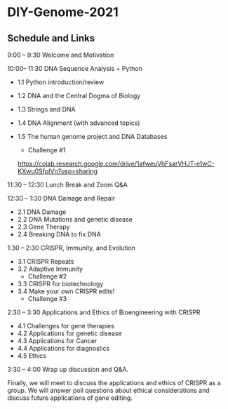 # DIY-Genome-2021

## Schedule and Links

9:00 – 9:30 Welcome and Motivation 
<insert zoom link>
  
10:00– 11:30 DNA Sequence Analysis + Python
  
* 1.1 Python introduction/review
* 1.2 DNA and the Central Dogma of Biology
* 1.3 Strings and DNA
* 1.4 DNA Alignment (with advanced topics)
* 1.5 The human genome project and DNA Databases
  * Challenge #1
  
  https://colab.research.google.com/drive/1afweuVhFsarVHJT-e1wC-KXwu0SfplVn?usp=sharing
  
11:30 – 12:30 Lunch Break and Zoom Q&A
<insert zoom link>
  
12:30 – 1:30 DNA Damage and Repair
* 2.1 DNA Damage
* 2.2 DNA Mutations and genetic disease
* 2.3 Gene Therapy
* 2.4 Breaking DNA to fix DNA
  
1:30 – 2:30 CRISPR, Immunity, and Evolution
  
* 3.1 CRISPR Repeats
* 3.2 Adaptive Immunity
  * Challenge #2 
* 3.3 CRISPR for biotechnology
* 3.4 Make your own CRISPR edits!
  * Challenge #3
  
2:30 – 3:30 Applications and Ethics of Bioengineering with CRISPR
  
* 4.1 Challenges for gene therapies
* 4.2 Applications for genetic disease
* 4.3 Applications for Cancer
* 4.4 Applications for diagnostics
* 4.5 Ethics
  
3:30 – 4:00 Wrap up discussion and Q&A.
<insert zoom link>
  
Finally, we will meet to discuss the applications and ethics of CRISPR as a group. We will answer poll questions about ethical considerations and discuss future applications of gene editing. 

